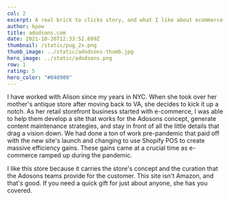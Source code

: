 ```yaml
---
col: 2
excerpt: A real brick to clicks story, and what I like about ecommerce
author: kpow
title: adodsons.com
date: 2021-10-26T12:33:52.699Z
thumbnail: /static/pug_2x.png
thumb_image: ../static/adodsons-thumb.jpg
hero_image: ../static/adodsons.png
row: 1
rating: 5
hero_color: "#040909"
---
```

I have worked with Alison since my years in NYC. When she took over her mother's antique store after moving back to VA, she decides to kick it up a notch. As her retail storefront business started with e-commerce, I was able to help them develop a site that works for the Adosons concept, generate content maintenance strategies, and stay in front of all the little details that drag a vision down. We had done a ton of work pre-pandemic that paid off with the new site's launch and changing to use Shopify POS to create massive efficiency gains. These gains came at a crucial time as e-commerce ramped up during the pandemic.

I like this store because it carries the store's concept and the curation that the Adosons teams provide for the customer. This site isn't Amazon, and that's good. If you need a quick gift for just about anyone, she has you covered.